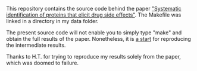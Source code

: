 This repository contains the source code behind the paper ["Systematic identification of proteins that elicit drug side effects"](http://msb.embopress.org/content/9/1/663.abstract). The Makefile was linked in a directory in my data folder. 

The present source code will not enable you to simply type "make" and obtain the full results of the paper. Nonetheless, it is [a start](http://ivory.idyll.org/blog/2014-myths-of-computational-reproducibility.html) for reproducing the intermediate results. 

Thanks to H.T. for trying to reproduce my results solely from the paper, which was doomed to failure. 